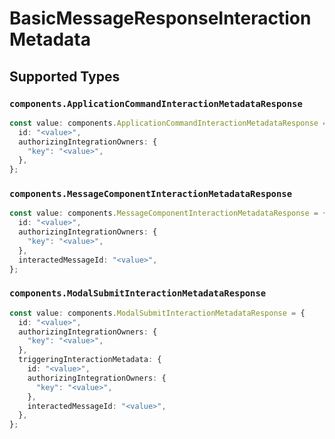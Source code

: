 # BasicMessageResponseInteractionMetadata


## Supported Types

### `components.ApplicationCommandInteractionMetadataResponse`

```typescript
const value: components.ApplicationCommandInteractionMetadataResponse = {
  id: "<value>",
  authorizingIntegrationOwners: {
    "key": "<value>",
  },
};
```

### `components.MessageComponentInteractionMetadataResponse`

```typescript
const value: components.MessageComponentInteractionMetadataResponse = {
  id: "<value>",
  authorizingIntegrationOwners: {
    "key": "<value>",
  },
  interactedMessageId: "<value>",
};
```

### `components.ModalSubmitInteractionMetadataResponse`

```typescript
const value: components.ModalSubmitInteractionMetadataResponse = {
  id: "<value>",
  authorizingIntegrationOwners: {
    "key": "<value>",
  },
  triggeringInteractionMetadata: {
    id: "<value>",
    authorizingIntegrationOwners: {
      "key": "<value>",
    },
    interactedMessageId: "<value>",
  },
};
```

